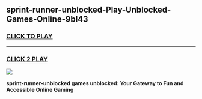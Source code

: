 
## sprint-runner-unblocked-Play-Unblocked-Games-Online-9bl43
<h3>
<a href="https://premium76.site?title=sprint-runner-unblocked&ref=25A">CLICK TO PLAY</a></h3>
<hr>

<h3>
<a href="https://premium76.site?title=sprint-runner-unblocked&ref=25A">CLICK 2 PLAY</a>
  
</h3>

<a href="https://premium76.site?title=sprint-runner-unblocked&ref=25A"><img src="https://clearcache.store/games.png"></a>


**sprint-runner-unblocked games unblocked: Your Gateway to Fun and Accessible Online Gaming**
